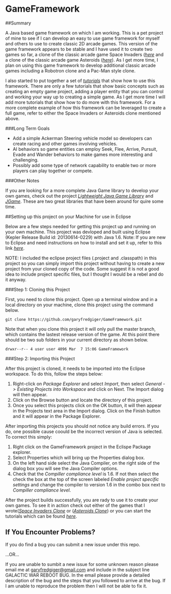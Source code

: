 GameFramework
=============

##Summary

A Java based game framework on which I am working. This is a pet project of mine to see if I can develop an easy to use game framework for myself and others to use to create classic 2D arcade games. This version of the game framework appears to be stable and I have used it to create two games so far, a clone of the classic arcade game Space Invaders (*[here](https://github.com/garyfredgiger/SpaceInvadersClone.git)* and a clone of the classic arcade game Asteroids (*[here](https://github.com/garyfredgiger/GalacticWarReboot.git)*). As I get more time, I plan on using this game framework to develop additional classic arcade games including a Robotron clone and a Pac-Man style clone.

I also started to put together a set of *[tutorials](https://github.com/garyfredgiger/GameFrameworkTutorials.git)* that show how to use this framework. There are only a few tutorials that show basic concepts such as creating an empty game project, adding a player entity that you can control and working your way up to creating a simple game. As I get more time I will add more tutorials that show how to do more with this framework. For a more complete example of how this framework can be leveraged to create a full game, refer to either the Space Invaders or Asteroids clone mentioned above.

###Long Term Goals

<ul>
<li>Add a simple Ackerman Steering vehicle model so developers can create racing and other games involving vehicles.</li>
<li>AI behaviors so game entities can employ Seek, Flee, Arrive, Pursuit, Evade and Wander behaviors to make games more interesting and challenging.</li>
<li>Possibly add some type of network capability to enable two or more players can play together or compete.</li>
</ul>

###Other Notes

If you are looking for a more complete Java Game library to develop your own games, check out the project *[Lightweight Java Game Library](http://lwjgl.org/)* and *[JGame](http://www.13thmonkey.org/~boris/jgame/)*. These are two great libraries that have been around for quire some time.


##Setting up this project on your Machine for use in Eclipse

Below are a few steps needed for getting this project up and running on your own machine. This project was devloped and built using Eclipse (Kepler Release Build id: 20130614-0229) with Java 1.6. Note: If you are new to Eclipse and need instructions on how to install and set it up, refer to this link *[here](http://wiki.eclipse.org/Eclipse/Installation)*.

NOTE: I included the eclipse project files (.project and .classpath) in this project so you can simply import this project without having to create a new project from your cloned copy of the code. Some suggest it is not a good idea to include project specific files, but I thought I would be a rebel and do it anyway.

###Step 1: Cloning this Project

First, you need to clone this project. Open up a terminal window and in a local directory on your machine, clone this project using the command below.

    git clone https://github.com/garyfredgiger/GameFramework.git

Note that when you clone this project it will only pull the master branch, which contains the lastest release version of the game. At this point there should be two sub folders in your current directory as shown below.

    drwxr--r-- 4 user user 4096 Mar  7 15:06 GameFramework

###Step 2: Importing this Project

After this project is cloned, it needs to be imported into the Eclipse workspace. To do this, follow the steps below:

1. Right-click on *Package Explorer* and select *Import*, then select *General -> Existing Projects into Workspace* and click on Next. The Import dialog will then appear.
2. Click on the Browse button and locate the directory of this project.
3. Once you select this projects click on the OK button, it will then appear in the Projects text area in the Import dialog. Click on the Finish button and it will appear in the Package Explorer.

After importing this projects you should not notice any build errors. If you do, one possible cause coould be the incorrect version of Java is selected. To correct this simply:

1. Right click on the GameFramework project in the Eclispe Package explorer.
2. Select Properties which will bring up the Properties dialog box.
3. On the left hand side select the Java Compiler, on the right side of the dialog box you will see the Java Compiler options.
4. Check that the *Compiller compliance level* is 1.6. If not then select the check the box at the top of the screen labeled *Enable project specific settings* and change the compiler to version 1.6 in the combo box next to *Compiller compliance level*.

After the project builds successfully, you are rady to use it to create your own games. To see it in action check out either of the games that I wrote(*[Space Invaders Clone](https://github.com/garyfredgiger/SpaceInvadersClone.git)* or (*[Asteroids Clone](https://github.com/garyfredgiger/GalacticWarReboot.git)*) or you can start the tutorials which can be found *[here](https://github.com/garyfredgiger/GameFrameworkTutorials.git)*.

## If You Encounter Problems?

If you do find a bug you can submit a new issue under this repo.

...OR...

If you are unable to sumbit a new issue for some unknown reason please email me at garyfredgiger@gmail.com and include in the subject line GALACTIC WAR REBOOT BUG. In the email please provide a detailed description of the bug and the steps that you followed to arrive at the bug. If I am unable to reproduce the problem then I will not be able to fix it.


